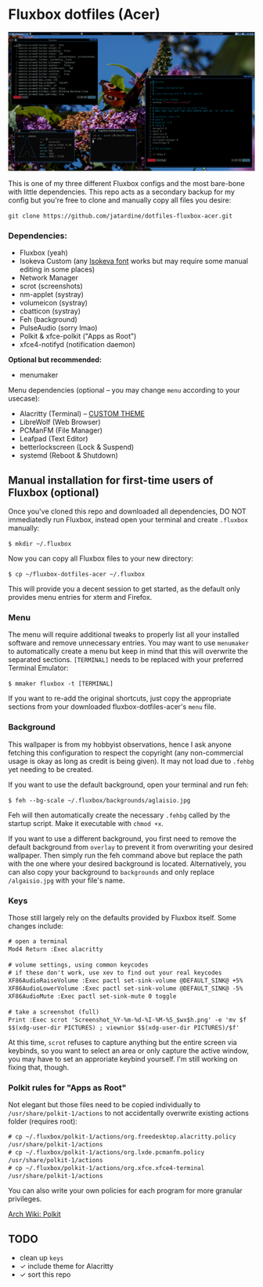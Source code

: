 # Fluxbox dotfiles (Acer)

![](https://github.com/jatardine/dotfiles-fluxbox-acer/blob/main/styles/fluxbox-acer-prev.png)

This is one of my three different Fluxbox configs and the most bare-bone with little dependencies. This repo acts as a secondary backup for my config but you're free to clone and manually copy all files you desire:

`git clone https://github.com/jatardine/dotfiles-fluxbox-acer.git`

### Dependencies:

- Fluxbox (yeah)
- Isokeva Custom (any [Isokeva font](https://typeof.net/Iosevka/) works but may require some manual editing in some places)
- Network Manager
- scrot (screenshots)
- nm-applet (systray)
- volumeicon (systray)
- cbatticon (systray)
- Feh (background)
- PulseAudio (sorry lmao)
- Polkit & xfce-polkit ("Apps as Root")
- xfce4-notifyd (notification daemon)

**Optional but recommended:**

- menumaker

Menu dependencies (optional – you may change `menu` according to your usecase):
- Alacritty (Terminal) – [CUSTOM THEME](https://github.com/jatardine/dotfiles-alacritty)
- LibreWolf (Web Browser)
- PCManFM (File Manager)
- Leafpad (Text Editor)
- betterlockscreen (Lock & Suspend)
- systemd (Reboot & Shutdown)

## Manual installation for first-time users of Fluxbox (optional)

Once you've cloned this repo and downloaded all dependencies, DO NOT immediatedly run Fluxbox, instead open your terminal and create `.fluxbox` manually:

`$ mkdir ~/.fluxbox`

Now you can copy all Fluxbox files to your new directory:

`$ cp ~/fluxbox-dotfiles-acer ~/.fluxbox`

This will provide you a decent session to get started, as the default only provides menu entries for xterm and Firefox.

### Menu

The menu will require additional tweaks to properly list all your installed software and remove unnecessary entries. You may want to use `menumaker` to automatically create a menu but keep in mind that this will overwrite the separated sections. `[TERMINAL]` needs to be replaced with your preferred Terminal Emulator:

`$ mmaker fluxbox -t [TERMINAL]`

If you want to re-add the original shortcuts, just copy the appropriate sections from your downloaded fluxbox-dotfiles-acer's `menu` file.

### Background

This wallpaper is from my hobbyist observations, hence I ask anyone fetching this configuration to respect the copyright (any non-commercial usage is okay as long as credit is being given). It may not load due to `.fehbg` yet needing to be created.

If you want to use the default background, open your terminal and run feh:

`$ feh --bg-scale ~/.fluxbox/backgrounds/aglaisio.jpg`

Feh will then automatically create the necessary `.fehbg` called by the startup script. Make it executable with `chmod +x`.

If you want to use a different background, you first need to remove the default background from `overlay` to prevent it from overwriting your desired wallpaper. Then simply run the feh command above but replace the path with the one where your desired background is located. Alternatively, you can also copy your background to `backgrounds` and only replace `/algaisio.jpg` with your file's name.

### Keys

Those still largely rely on the defaults provided by Fluxbox itself. Some changes include:

```
# open a terminal
Mod4 Return :Exec alacritty

# volume settings, using common keycodes
# if these don't work, use xev to find out your real keycodes
XF86AudioRaiseVolume :Exec pactl set-sink-volume @DEFAULT_SINK@ +5%
XF86AudioLowerVolume :Exec pactl set-sink-volume @DEFAULT_SINK@ -5%
XF86AudioMute :Exec pactl set-sink-mute 0 toggle

# take a screenshot (full)
Print :Exec scrot 'Screenshot_%Y-%m-%d-%I-%M-%S_$wx$h.png' -e 'mv $f $$(xdg-user-dir PICTURES) ; viewnior $$(xdg-user-dir PICTURES)/$f'
```

At this time, `scrot` refuses to capture anything but the entire screen via keybinds, so you want to select an area or only capture the active window, you may have to set an approriate keybind yourself. I'm still working on fixing that, though.

### Polkit rules for "Apps as Root"

Not elegant but those files need to be copied individually to `/usr/share/polkit-1/actions` to not accidentally overwrite existing actions folder (requires root):

```
# cp ~/.fluxbox/polkit-1/actions/org.freedesktop.alacritty.policy /usr/share/polkit-1/actions
# cp ~/.fluxbox/polkit-1/actions/org.lxde.pcmanfm.policy /usr/share/polkit-1/actions
# cp ~/.fluxbox/polkit-1/actions/org.xfce.xfce4-terminal /usr/share/polkit-1/actions
```
You can also write your own policies for each program for more granular privileges.

[Arch Wiki: Polkit](https://wiki.archlinux.org/title/Polkit)

## TODO

- clean up `keys`
- ✓ include theme for Alacritty
- ✓ sort this repo
